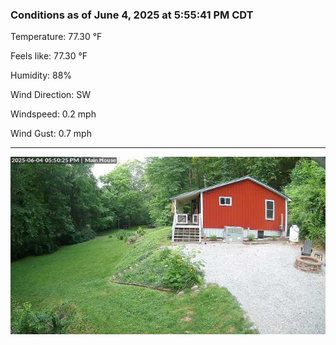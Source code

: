 ### Conditions as of June 4, 2025 at 5:55:41 PM CDT 

Temperature: 77.30 &deg;F

Feels like: 77.30 &deg;F

Humidity: 88%

Wind Direction: SW

Windspeed: 0.2 mph

Wind Gust: 0.7 mph

---

<img src="./images/latest.jpeg"/>

